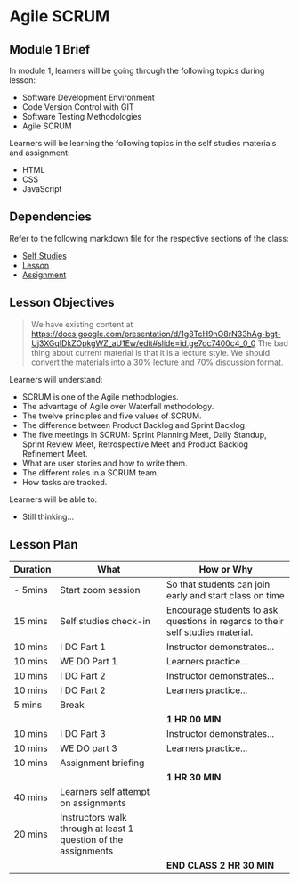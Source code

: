 # Agile SCRUM

## Module 1 Brief

In module 1, learners will be going through the following topics during lesson:
- Software Development Environment
- Code Version Control with GIT
- Software Testing Methodologies
- Agile SCRUM

Learners will be learning the following topics in the self studies materials and assignment:
- HTML
- CSS
- JavaScript

## Dependencies

Refer to the following markdown file for the respective sections of the class:
- [Self Studies](./studies.md)
- [Lesson](./lesson.md)
- [Assignment](./assignment.md)

## Lesson Objectives

> We have existing content at https://docs.google.com/presentation/d/1g8TcH9nO8rN33hAg-bgt-Uj3XGqIDkZOpkgWZ_aU1Ew/edit#slide=id.ge7dc7400c4_0_0
> The bad thing about current material is that it is a lecture style. We should convert the materials into a 30% lecture and 70% discussion format.

Learners will understand:
- SCRUM is one of the Agile methodologies.
- The advantage of Agile over Waterfall methodology.
- The twelve principles and five values of SCRUM.
- The difference between Product Backlog and Sprint Backlog.
- The five meetings in SCRUM: Sprint Planning Meet, Daily Standup, Sprint Review Meet, Retrospective Meet and Product Backlog Refinement Meet.
- What are user stories and how to write them.
- The different roles in a SCRUM team.
- How tasks are tracked.

Learners will be able to:
- Still thinking...


## Lesson Plan

|Duration|What|How or Why|
|--------|-----|-------|
|- 5mins |Start zoom session|So that students can join early and start class on time|
|15 mins|Self studies check-in|Encourage students to ask questions in regards to their self studies material.|
|10 mins|I DO Part 1|Instructor demonstrates...|
|10 mins|WE DO Part 1|Learners practice...|
|10 mins|I DO Part 2|Instructor demonstrates...|
|10 mins|I DO Part 2|Learners practice...|
|5 mins| Break||
|||**1 HR 00 MIN**|
|10 mins|I DO Part 3| Instructor demonstrates...|
|10 mins|WE DO part 3| Learners practice...|
|10 mins|Assignment briefing|
|||**1 HR 30 MIN**|
|40 mins|Learners self attempt on assignments|
|20 mins|Instructors walk through at least 1 question of the assignments|
|||**END CLASS 2 HR 30 MIN**|

